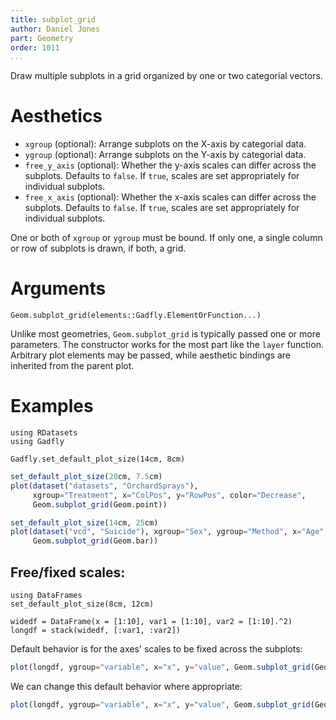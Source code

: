 ```yaml
---
title: subplot_grid
author: Daniel Jones
part: Geometry
order: 1011
...
```


Draw multiple subplots in a grid organized by one or two categorial vectors.


# Aesthetics

  * `xgroup` (optional): Arrange subplots on the X-axis by categorial data.
  * `ygroup` (optional): Arrange subplots on the Y-axis by categorial data.
  * `free_y_axis` (optional): Whether the y-axis scales can differ across
  the subplots. Defaults to `false`. If `true`, scales are set appropriately for individual subplots.
  * `free_x_axis` (optional): Whether the x-axis scales can differ across
  the subplots. Defaults to `false`. If `true`, scales are set appropriately for individual subplots.


One or both of `xgroup` or `ygroup` must be bound. If only one, a single column
or row of subplots is drawn, if both, a grid.


# Arguments

```{.julia execute="false"}
Geom.subplot_grid(elements::Gadfly.ElementOrFunction...)
```

Unlike most geometries, `Geom.subplot_grid` is typically passed one or more
parameters. The constructor works for the most part like the `layer` function.
Arbitrary plot elements may be passed, while aesthetic bindings are inherited
from the parent plot.


# Examples

```{.julia hide="true" results="none"}
using RDatasets
using Gadfly

Gadfly.set_default_plot_size(14cm, 8cm)
```



```julia
set_default_plot_size(20cm, 7.5cm)
plot(dataset("datasets", "OrchardSprays"),
     xgroup="Treatment", x="ColPos", y="RowPos", color="Decrease",
     Geom.subplot_grid(Geom.point))
```


```julia
set_default_plot_size(14cm, 25cm)
plot(dataset("vcd", "Suicide"), xgroup="Sex", ygroup="Method", x="Age", y="Freq",
     Geom.subplot_grid(Geom.bar))
```

## Free/fixed scales:

```{.julia results="none"}
using DataFrames
set_default_plot_size(8cm, 12cm)

widedf = DataFrame(x = [1:10], var1 = [1:10], var2 = [1:10].^2)
longdf = stack(widedf, [:var1, :var2])
```

Default behavior is for the axes' scales to be fixed across the subplots:

```julia
plot(longdf, ygroup="variable", x="x", y="value", Geom.subplot_grid(Geom.point))
```

We can change this default behavior where appropriate:

```julia
plot(longdf, ygroup="variable", x="x", y="value", Geom.subplot_grid(Geom.point, free_y_axis=true))
```


